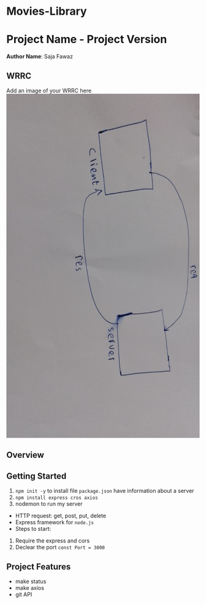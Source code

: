 # Movies-Library
# Project Name - Project Version

**Author Name**: Saja Fawaz

## WRRC
Add an image of your WRRC here
!["WRRC"](./images/wrrc.jpeg)

## Overview

## Getting Started
<!-- What are the steps that a user must take in order to build this app on their own machine and get it running? -->
1. `npm init -y` to install file `package.json` have information about a server
2. `npm install express cros axios `
3. nodemon to run my server
* HTTP request: get, post, put, delete 
* Express framework for `node.js `
* Steps to start:
1. Require the express and cors 
2. Declear the port `const Port = 3000`

## Project Features
<!-- What are the features included in you app -->
* make status
* make axios
* git API

